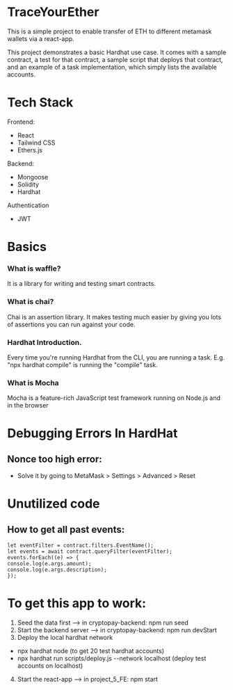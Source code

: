 # TraceYourEther

This is a simple project to enable transfer of ETH to different metamask wallets via a react-app.

This project demonstrates a basic Hardhat use case. It comes with a sample contract, a test for that contract, a sample script that deploys that contract, and an example of a task implementation, which simply lists the available accounts.

# Tech Stack

Frontend:

- React
- Tailwind CSS
- Ethers.js

Backend:

- Mongoose
- Solidity
- Hardhat

Authentication

- JWT

# Basics

### What is waffle?

It is a library for writing and testing smart contracts.

### What is chai?

Chai is an assertion library. It makes testing much easier by giving you lots of assertions you can run against your code.

### Hardhat Introduction.

Every time you're running Hardhat from the CLI, you are running a task. E.g. "npx hardhat compile" is running the "compile" task.

### What is Mocha

Mocha is a feature-rich JavaScript test framework running on Node.js and in the browser

# Debugging Errors In HardHat

## Nonce too high error:

- Solve it by going to MetaMask > Settings > Advanced > Reset

# Unutilized code

## How to get all past events:

```
let eventFilter = contract.filters.EventName();
let events = await contract.queryFilter(eventFilter);
events.forEach((e) => {
console.log(e.args.amount);
console.log(e.args.description);
});
```

# To get this app to work:

1. Seed the data first --> in cryptopay-backend: npm run seed
2. Start the backend server --> in cryptopay-backend: npm run devStart
3. Deploy the local hardhat network

- npx hardhat node (to get 20 test hardhat accounts)
- npx hardhat run scripts/deploy.js --network localhost (deploy test accounts on localhost)

4. Start the react-app --> in project_5_FE: npm start

```

```
